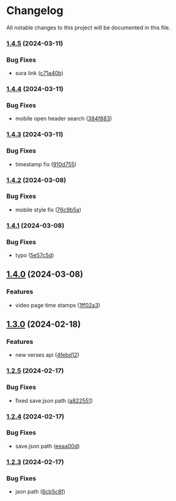 # Changelog

All notable changes to this project will be documented in this file.

### [1.4.5](https://github.com/Warns/rd/compare/v1.4.4...v1.4.5) (2024-03-11)


### Bug Fixes

* sura link ([c71a40b](https://github.com/Warns/rd/commit/c71a40b0f4979665e53590b620e471c35823a0c1))

### [1.4.4](https://github.com/Warns/rd/compare/v1.4.3...v1.4.4) (2024-03-11)


### Bug Fixes

* mobile open header search ([384f883](https://github.com/Warns/rd/commit/384f8832dcf82dd75b1c8c3da8e6e3b43713cbf0))

### [1.4.3](https://github.com/Warns/rd/compare/v1.4.2...v1.4.3) (2024-03-11)


### Bug Fixes

* timestamp fix ([910d755](https://github.com/Warns/rd/commit/910d7554c186c6c0ed9fbb2c969ab4755b4ba2cf))

### [1.4.2](https://github.com/Warns/rd/compare/v1.4.1...v1.4.2) (2024-03-08)


### Bug Fixes

* mobile style fix ([76c9b5a](https://github.com/Warns/rd/commit/76c9b5a8ebd06ece9ab486d1bf2f43ec99822edc))

### [1.4.1](https://github.com/Warns/rd/compare/v1.4.0...v1.4.1) (2024-03-08)


### Bug Fixes

* typo ([5e57c5d](https://github.com/Warns/rd/commit/5e57c5dfe07f657ffced1bb86874eb5a31b1b737))

## [1.4.0](https://github.com/Warns/rd/compare/v1.3.0...v1.4.0) (2024-03-08)


### Features

* video page time stamps ([1ff02a3](https://github.com/Warns/rd/commit/1ff02a334d3c37fb4d9ee0b6b58f9589b9d96ee0))

## [1.3.0](https://github.com/Warns/rd/compare/v1.2.5...v1.3.0) (2024-02-18)


### Features

* new verses api ([4febd12](https://github.com/Warns/rd/commit/4febd12d7445f3044c5b0eaa674b616c86612526))

### [1.2.5](https://github.com/Warns/rd/compare/v1.2.4...v1.2.5) (2024-02-17)


### Bug Fixes

* fixed save.json path ([a822551](https://github.com/Warns/rd/commit/a822551557e23e4b9a59a5fdfc2c03691f72366b))

### [1.2.4](https://github.com/Warns/rd/compare/v1.2.3...v1.2.4) (2024-02-17)


### Bug Fixes

* save.json path ([eeaa00d](https://github.com/Warns/rd/commit/eeaa00d89d3a5615ebab4d8966edec7826012a77))

### [1.2.3](https://github.com/Warns/rd/compare/v1.2.2...v1.2.3) (2024-02-17)


### Bug Fixes

* json path ([6cb5c8f](https://github.com/Warns/rd/commit/6cb5c8f407b971b2e40aafde90cb49e058afc3d6))
